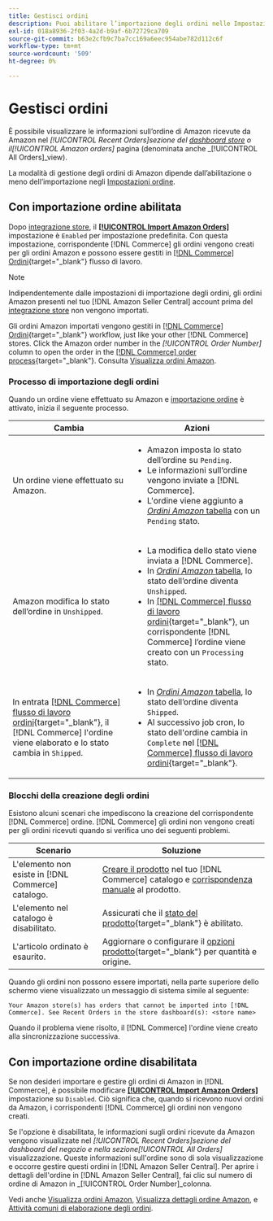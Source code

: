 ```yaml
---
title: Gestisci ordini
description: Puoi abilitare l’importazione degli ordini nelle Impostazioni ordine per gestire più facilmente gli ordini di Amazon dall’amministratore di Commerce.
exl-id: 018a8936-2f03-4a2d-b9af-6b72729ca709
source-git-commit: b63e2cfb9c7ba7cc169a6eec954abe782d112c6f
workflow-type: tm+mt
source-wordcount: '509'
ht-degree: 0%

---
```


# Gestisci ordini

È possibile visualizzare le informazioni sull’ordine di Amazon ricevute da Amazon nel _[!UICONTROL Recent Orders]_sezione del [dashboard store](./amazon-store-dashboard.md) o il_[!UICONTROL Amazon orders]_ pagina (denominata anche _[!UICONTROL All Orders]_view).

La modalità di gestione degli ordini di Amazon dipende dall’abilitazione o meno dell’importazione negli [Impostazioni ordine](./order-settings.md#configure-order-settings).

## Con importazione ordine abilitata

Dopo [integrazione store](./store-integration.md), il [**[!UICONTROL Import Amazon Orders]**](./order-settings.md#configure-order-settings) impostazione è `Enabled` per impostazione predefinita. Con questa impostazione, corrispondente [!DNL Commerce] gli ordini vengono creati per gli ordini Amazon e possono essere gestiti in [[!DNL Commerce] Ordini](https://docs.magento.com/user-guide/sales/orders.html){target="_blank"} flusso di lavoro.

>[!NOTE]
>
>Indipendentemente dalle impostazioni di importazione degli ordini, gli ordini Amazon presenti nel tuo [!DNL Amazon Seller Central] account prima del [integrazione store](./store-integration.md) non vengono importati.

Gli ordini Amazon importati vengono gestiti in [[!DNL Commerce] Ordini](https://docs.magento.com/user-guide/sales/orders.html){target="_blank"} workflow, just like your other [!DNL Commerce] stores. Click the Amazon order number in the *[!UICONTROL Order Number]* column to open the order in the [[!DNL Commerce] order process](https://docs.magento.com/user-guide/sales/order-processing.html#order-view-descriptions){target="_blank"}. Consulta [Visualizza ordini Amazon](./amazon-orders-all.md).

### Processo di importazione degli ordini

Quando un ordine viene effettuato su Amazon e [importazione ordine](./order-settings.md) è attivato, inizia il seguente processo.

| Cambia | Azioni |
|---|---|
| Un ordine viene effettuato su Amazon. | <ul><li>Amazon imposta lo stato dell’ordine su `Pending`.</li><li>Le informazioni sull’ordine vengono inviate a [!DNL Commerce].</li><li>L&#39;ordine viene aggiunto a [_Ordini Amazon_ tabella](./amazon-orders-all.md) con un `Pending` stato.</li></ul> |
| Amazon modifica lo stato dell’ordine in `Unshipped`. | <ul><li>La modifica dello stato viene inviata a [!DNL Commerce].</li><li>In [_Ordini Amazon_ tabella](./amazon-orders-all.md), lo stato dell’ordine diventa `Unshipped`.</li><li>In [[!DNL Commerce] flusso di lavoro ordini](https://docs.magento.com/user-guide/sales/orders.html){target="_blank"}, un corrispondente [!DNL Commerce] l’ordine viene creato con un `Processing` stato.</li></ul> |
| In entrata [[!DNL Commerce] flusso di lavoro ordini](https://docs.magento.com/user-guide/sales/orders.html){target="_blank"}, il [!DNL Commerce] l&#39;ordine viene elaborato e lo stato cambia in `Shipped`. | <ul><li>In [_Ordini Amazon_ tabella](./amazon-orders-all.md), lo stato dell’ordine diventa `Shipped`.</li><li>Al successivo job cron, lo stato dell&#39;ordine cambia in `Complete` nel [[!DNL Commerce] flusso di lavoro ordini](https://docs.magento.com/user-guide/sales/orders.html){target="_blank"}.</li></ul> |

### Blocchi della creazione degli ordini

Esistono alcuni scenari che impediscono la creazione del corrispondente [!DNL Commerce] ordine. [!DNL Commerce] gli ordini non vengono creati per gli ordini ricevuti quando si verifica uno dei seguenti problemi.

| Scenario | Soluzione |
|---|---|
| L&#39;elemento non esiste in [!DNL Commerce] catalogo. | [Creare il prodotto](./creating-assigning-catalog-products.md) nel tuo [!DNL Commerce] catalogo e [corrispondenza manuale](./creating-assigning-catalog-products.md) al prodotto. |
| L&#39;elemento nel catalogo è disabilitato. | Assicurati che il [stato del prodotto](https://docs.magento.com/user-guide/catalog/inventory-product-stock-options.html){target="_blank"} è abilitato. |
| L&#39;articolo ordinato è esaurito. | Aggiornare o configurare il [opzioni prodotto](https://docs.magento.com/user-guide/catalog/inventory-product-stock-options.html){target="_blank"} per quantità e origine. |

Quando gli ordini non possono essere importati, nella parte superiore dello schermo viene visualizzato un messaggio di sistema simile al seguente:

`Your Amazon store(s) has orders that cannot be imported into [!DNL Commerce]. See Recent Orders in the store dashboard(s): <store name>`

Quando il problema viene risolto, il [!DNL Commerce] l&#39;ordine viene creato alla sincronizzazione successiva.

## Con importazione ordine disabilitata

Se non desideri importare e gestire gli ordini di Amazon in [!DNL Commerce], è possibile modificare [**[!UICONTROL Import Amazon Orders]**](./order-settings.md#configure-order-settings) impostazione su `Disabled`. Ciò significa che, quando si ricevono nuovi ordini da Amazon, i corrispondenti [!DNL Commerce] gli ordini non vengono creati.

Se l&#39;opzione è disabilitata, le informazioni sugli ordini ricevute da Amazon vengono visualizzate nel _[!UICONTROL Recent Orders]_sezione del dashboard del negozio e nella sezione_[!UICONTROL All Orders]_ visualizzazione. Queste informazioni sull&#39;ordine sono di sola visualizzazione e occorre gestire questi ordini in [!DNL Amazon Seller Central]. Per aprire i dettagli dell&#39;ordine in [!DNL Amazon Seller Central], fai clic sul numero di ordine di Amazon in _[!UICONTROL Order Number]_colonna.

Vedi anche [Visualizza ordini Amazon](./amazon-orders-all.md), [Visualizza dettagli ordine Amazon](./amazon-order-details.md), e [Attività comuni di elaborazione degli ordini](./common-order-processing.md).
